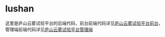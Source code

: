 # lushan

这里是庐山云雾试验平台的后端代码，前台前端代码详见[庐山云雾试验平台前台](https://gitee.com/guoheng85/lushan_front)，管理端前端代码详见[庐山云雾试验平台管理端](https://gitee.com/guoheng85/lushan_manager)